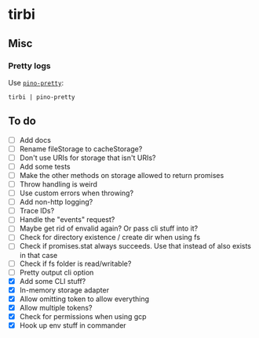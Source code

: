 # tirbi

## Misc

### Pretty logs

Use [`pino-pretty`](https://github.com/pinojs/pino-pretty):

```shell
tirbi | pino-pretty
```

## To do

- [ ] Add docs
- [ ] Rename fileStorage to cacheStorage?
- [ ] Don't use URIs for storage that isn't URIs?
- [ ] Add some tests
- [ ] Make the other methods on storage allowed to return promises
- [ ] Throw handling is weird
- [ ] Use custom errors when throwing?
- [ ] Add non-http logging?
- [ ] Trace IDs?
- [ ] Handle the "events" request?
- [ ] Maybe get rid of envalid again? Or pass cli stuff into it?
- [ ] Check for directory existence / create dir when using fs
- [ ] Check if promises.stat always succeeds. Use that instead of also exists in
      that case
- [ ] Check if fs folder is read/writable?
- [ ] Pretty output cli option
- [x] Add some CLI stuff?
- [x] In-memory storage adapter
- [x] Allow omitting token to allow everything
- [x] Allow multiple tokens?
- [x] Check for permissions when using gcp
- [x] Hook up env stuff in commander